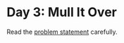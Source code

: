 # Day 3: Mull It Over

Read the [problem statement](https://adventofcode.com/2024/day/3) carefully.
